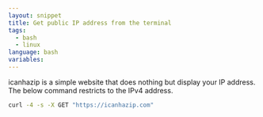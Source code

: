 ```yaml
---
layout: snippet
title: Get public IP address from the terminal
tags:
  - bash
  - linux
language: bash
variables:
---
```


icanhazip is a simple website that does nothing but display your IP
address. The below command restricts to the IPv4 address.

```bash
curl -4 -s -X GET "https://icanhazip.com"
```